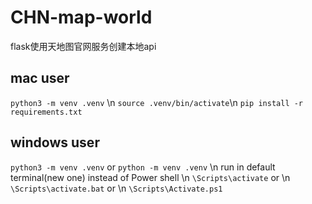 # CHN-map-world
flask使用天地图官网服务创建本地api

## mac user
`python3 -m venv .venv` \n
`source .venv/bin/activate`\n
`pip install -r requirements.txt`

## windows user
`python3 -m venv .venv` or `python -m venv .venv` \n
run in default terminal(new one) instead of Power shell \n
`\Scripts\activate` or \n
`\Scripts\activate.bat` or \n
`\Scripts\Activate.ps1`
